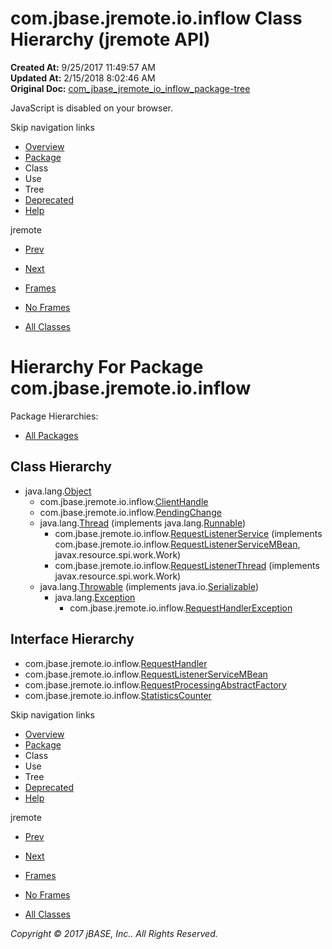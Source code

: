 # com.jbase.jremote.io.inflow Class Hierarchy (jremote   API)

**Created At:** 9/25/2017 11:49:57 AM  
**Updated At:** 2/15/2018 8:02:46 AM  
**Original Doc:** [com_jbase_jremote_io_inflow_package-tree](https://docs.jbase.com/39256-inflow/com_jbase_jremote_io_inflow_package-tree)  

<!--<br>    try {<br>        if (location.href.indexOf('is-external=true') == -1) {<br>            parent.document.title="com.jbase.jremote.io.inflow Class Hierarchy (jremote   API)";<br>        }<br>    }<br>    catch(err) {<br>    }<br>//-->
JavaScript is disabled on your browser.

Skip navigation links

- [Overview](../../../../../overview-summary.html)
- [Package](/39256-inflow/com_jbase_jremote_io_inflow_package-summary)
- Class
- Use
- Tree
- [Deprecated](../../../../../deprecated-list.html)
- [Help](../../../../../help-doc.html)


jremote <br>

- [Prev](/39254-exception/com_jbase_jremote_io_exception_package-tree)
- [Next](/39258-jca/com_jbase_jremote_jca_package-tree)


- [Frames](../../../../../index.html?com/jbase/jremote/io/inflow//39256-inflow/com_jbase_jremote_io_inflow_package-tree)
- [No Frames](/39256-inflow/com_jbase_jremote_io_inflow_package-tree)


- [All Classes](../../../../../allclasses-noframe.html)


<!--<br>  allClassesLink = document.getElementById("allclasses\_navbar\_top");<br>  if(window==top) {<br>    allClassesLink.style.display = "block";<br>  }<br>  else {<br>    allClassesLink.style.display = "none";<br>  }<br>  //-->

# Hierarchy For Package com.jbase.jremote.io.inflow
Package Hierarchies:
- [All Packages](../../../../../overview-tree.html)

## Class Hierarchy

- java.lang.[Object](http://java.sun.com/j2se/1.5.0/docs/api/java/lang/Object.html?is-external=true "class or interface in java.lang")
    - com.jbase.jremote.io.inflow.[ClientHandle](/39256-inflow/com_jbase_jremote_io_inflow_ClientHandle "class in com.jbase.jremote.io.inflow")
    - com.jbase.jremote.io.inflow.[PendingChange](/39256-inflow/com_jbase_jremote_io_inflow_PendingChange "class in com.jbase.jremote.io.inflow")
    - java.lang.[Thread](http://java.sun.com/j2se/1.5.0/docs/api/java/lang/Thread.html?is-external=true "class or interface in java.lang") (implements java.lang.[Runnable](http://java.sun.com/j2se/1.5.0/docs/api/java/lang/Runnable.html?is-external=true "class or interface in java.lang"))
        - com.jbase.jremote.io.inflow.[RequestListenerService](/39256-inflow/com_jbase_jremote_io_inflow_RequestListenerService "class in com.jbase.jremote.io.inflow") (implements com.jbase.jremote.io.inflow.[RequestListenerServiceMBean](/39256-inflow/com_jbase_jremote_io_inflow_RequestListenerServiceMBean "interface in com.jbase.jremote.io.inflow"), javax.resource.spi.work.Work)
        - com.jbase.jremote.io.inflow.[RequestListenerThread](/39256-inflow/com_jbase_jremote_io_inflow_RequestListenerThread "class in com.jbase.jremote.io.inflow") (implements javax.resource.spi.work.Work)
    - java.lang.[Throwable](http://java.sun.com/j2se/1.5.0/docs/api/java/lang/Throwable.html?is-external=true "class or interface in java.lang") (implements java.io.[Serializable](http://java.sun.com/j2se/1.5.0/docs/api/java/io/Serializable.html?is-external=true "class or interface in java.io"))
        - java.lang.[Exception](http://java.sun.com/j2se/1.5.0/docs/api/java/lang/Exception.html?is-external=true "class or interface in java.lang")
            - com.jbase.jremote.io.inflow.[RequestHandlerException](/39256-inflow/com_jbase_jremote_io_inflow_RequestHandlerException "class in com.jbase.jremote.io.inflow")


## Interface Hierarchy

- com.jbase.jremote.io.inflow.[RequestHandler](/39256-inflow/com_jbase_jremote_io_inflow_RequestHandler "interface in com.jbase.jremote.io.inflow")
- com.jbase.jremote.io.inflow.[RequestListenerServiceMBean](/39256-inflow/com_jbase_jremote_io_inflow_RequestListenerServiceMBean "interface in com.jbase.jremote.io.inflow")
- com.jbase.jremote.io.inflow.[RequestProcessingAbstractFactory](/39256-inflow/com_jbase_jremote_io_inflow_RequestProcessingAbstractFactory "interface in com.jbase.jremote.io.inflow")
- com.jbase.jremote.io.inflow.[StatisticsCounter](/39256-inflow/com_jbase_jremote_io_inflow_StatisticsCounter "interface in com.jbase.jremote.io.inflow")

Skip navigation links

- [Overview](../../../../../overview-summary.html)
- [Package](/39256-inflow/com_jbase_jremote_io_inflow_package-summary)
- Class
- Use
- Tree
- [Deprecated](../../../../../deprecated-list.html)
- [Help](../../../../../help-doc.html)


jremote <br>

- [Prev](/39254-exception/com_jbase_jremote_io_exception_package-tree)
- [Next](/39258-jca/com_jbase_jremote_jca_package-tree)


- [Frames](../../../../../index.html?com/jbase/jremote/io/inflow//39256-inflow/com_jbase_jremote_io_inflow_package-tree)
- [No Frames](/39256-inflow/com_jbase_jremote_io_inflow_package-tree)


- [All Classes](../../../../../allclasses-noframe.html)


<!--<br>  allClassesLink = document.getElementById("allclasses\_navbar\_bottom");<br>  if(window==top) {<br>    allClassesLink.style.display = "block";<br>  }<br>  else {<br>    allClassesLink.style.display = "none";<br>  }<br>  //-->

*Copyright © 2017 jBASE, Inc.. All Rights Reserved.*
